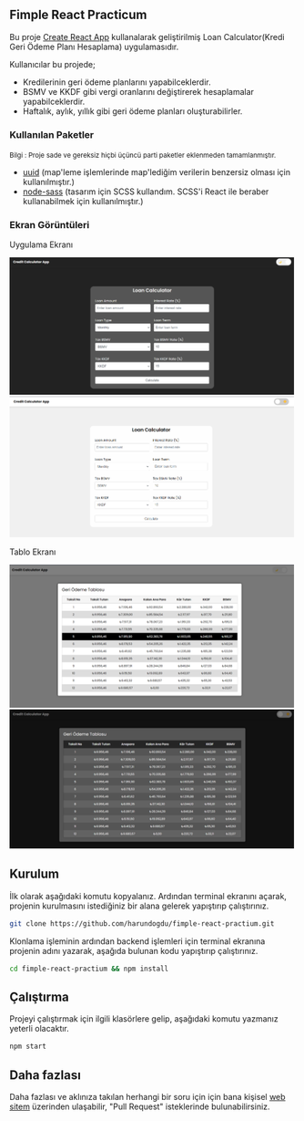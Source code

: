 ## Fimple React Practicum

Bu proje [Create React App](https://github.com/facebook/create-react-app) kullanalarak geliştirilmiş Loan Calculator(Kredi Geri Ödeme Planı Hesaplama) uygulamasıdır. 
<div>
Kullanıcılar bu projede;
  <ul>
    <li>Kredilerinin geri ödeme planlarını yapabilceklerdir.</li>
    <li>BSMV ve KKDF gibi vergi oranlarını değiştirerek hesaplamalar yapabilceklerdir.</li>
    <li>Haftalık, aylık, yıllık gibi geri ödeme planları oluşturabilirler.</li>
  </ul>
</div>

### Kullanılan Paketler
<small>Bilgi : Proje sade ve gereksiz hiçbi üçüncü parti paketler eklenmeden tamamlanmıştır.</small>
<ul>
  <li><a href="https://www.npmjs.com/package/uuid" target="_blank">uuid</a>  (map'leme işlemlerinde map'lediğim verilerin benzersiz olması için kullanılmıştır.)</li>
  <li><a href="https://www.npmjs.com/package/node-sass" target="_blank">node-sass</a> (tasarım için SCSS kullandım. SCSS'i React ile beraber kullanabilmek için kullanılmıştır.)</li>
</ul>

### Ekran Görüntüleri
<div>
  <div>
    <p>Uygulama Ekranı</p>
     <img src="https://github.com/harundogdu/fimple-react-practium/blob/master/public/screenshots/dark_1.png" width="500" />
     <img src="https://github.com/harundogdu/fimple-react-practium/blob/master/public/screenshots/light_1.png" width="500" />
  </div>
  <div>
    <p>Tablo Ekranı</p>
    <img src="https://github.com/harundogdu/fimple-react-practium/blob/master/public/screenshots/light_2.png" width="500" />
    <img src="https://github.com/harundogdu/fimple-react-practium/blob/master/public/screenshots/dark_2.png" width="500"  />
  </div>
</div>

## Kurulum

İlk olarak aşağıdaki komutu kopyalanız. Ardından terminal ekranını açarak, projenin kurulmasını istediğiniz bir alana gelerek yapıştırıp çalıştırınız.

```sh
git clone https://github.com/harundogdu/fimple-react-practium.git
```

Klonlama işleminin ardından backend işlemleri için terminal ekranına projenin adını yazarak, aşağıda bulunan kodu yapıştırıp çalıştırınız.

```sh
cd fimple-react-practium && npm install
```

## Çalıştırma

Projeyi çalıştırmak için ilgili klasörlere gelip, aşağıdaki komutu yazmanız yeterli olacaktır.
```sh
npm start
```

## Daha fazlası

Daha fazlası ve aklınıza takılan herhangi bir soru için için bana kişisel [web sitem](https://harundogdu.com/) üzerinden ulaşabilir, "Pull Request" isteklerinde bulunabilirsiniz.
